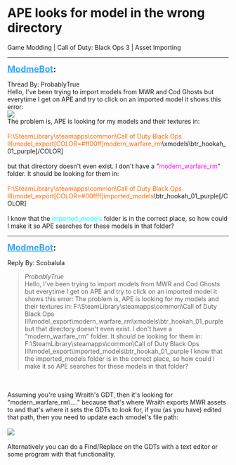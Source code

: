 # APE looks for model in the wrong directory
Game Modding | Call of Duty: Black Ops 3 | Asset Importing

---
<strong style="font-size: 1.4em;"><span style="text-decoration: underline;text-decoration-color: #34a7f9;"><span style="color:#34a7f9;">ModmeBot</span></span>:</strong>

<p>Thread By: ProbablyTrue<br />Hello, I&#39;ve been trying to import models from MWR and Cod Ghosts but everytime I get on APE and try to click on an imported model it shows this error:<br /><img style="max-width: 500px;" src="http://i.imgur.com/DUt8AyG.png"><br />The problem is, APE is looking for my models and their textures in:<br /> <br /><span style="color:#ff6600;">F:\SteamLibrary\steamapps\common\Call of Duty Black Ops III\model_export[COLOR=#ff00ff]modern_warfare_rm</span>\xmodels\btr_hookah_01_purple[/COLOR]<br /> <br />but that directory doesn&#39;t even exist. I don&#39;t have a &quot;<span style="color:#ff00ff;">modern_warfare_rm</span>&quot; folder. It should be looking for them in: <br /> <br /><span style="color:#ff6600;">F:\SteamLibrary\steamapps\common\Call of Duty Black Ops III\model_export[COLOR=#00ffff]imported_models</span>\btr_hookah_01_purple[/COLOR]<br /> <br />I know that the <span style="color:#00ffff;">imported_models</span> folder is in the correct place, so how could I make it so APE searches for these models in that folder?</p>

---
<strong style="font-size: 1.4em;"><span style="text-decoration: underline;text-decoration-color: #34a7f9;"><span style="color:#34a7f9;">ModmeBot</span></span>:</strong>

<p>Reply By: Scobalula<br /><blockquote><em>ProbablyTrue</em><br />Hello, I&#39;ve been trying to import models from MWR and Cod Ghosts but everytime I get on APE and try to click on an imported model it shows this error: The problem is, APE is looking for my models and their textures in:    F:\SteamLibrary\steamapps\common\Call of Duty Black Ops III\model_export\modern_warfare_rm\xmodels\btr_hookah_01_purple   but that directory doesn&#39;t even exist. I don&#39;t have a &quot;modern_warfare_rm&quot; folder. It should be looking for them in:    F:\SteamLibrary\steamapps\common\Call of Duty Black Ops III\model_export\imported_models\btr_hookah_01_purple   I know that the imported_models folder is in the correct place, so how could I make it so APE searches for these models in that folder?</blockquote><br /> <br />Assuming you&#39;re using Wraith&#39;s GDT, then it&#39;s looking for &quot;modern_warfare_rm\....&quot; because that&#39;s where Wraith exports MWR assets to and that&#39;s where it sets the GDTs to look for, if you (as you have) edited that path, then you need to update each xmodel&#39;s file path:<br /> <br /><img style="max-width: 500px;" src="http://i.imgur.com/BdbAthE.png"><br /> <br />Alternatively you can do a Find/Replace on the GDTs with a text editor or some program with that functionality.</p>

